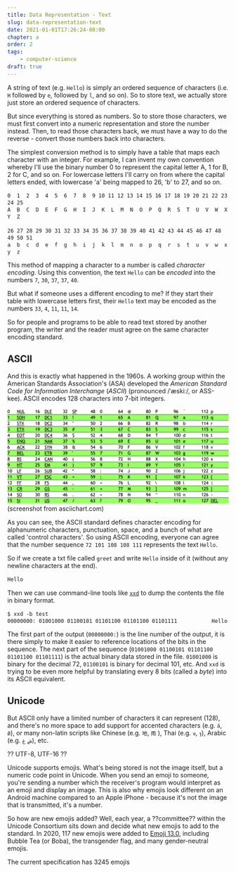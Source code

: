 ```yaml
---
title: Data Representation - Text
slug: data-representation-text
date: 2021-01-01T17:26:24-08:00
chapter: a
order: 2
tags:
    - computer-science
draft: true
---
```


A string of text (e.g. `Hello`) is simply an ordered sequence of characters (i.e. `H` followed by `e`, followed by `l`, and so on). So to store text, we actually store just store an ordered sequence of characters.

But since everything is stored as numbers. So to store those characters, we must first convert into a numeric representation and store the number instead. Then, to read those characters back, we must have a way to do the reverse - convert those numbers back into characters.

The simplest conversion method is to simply have a table that maps each character with an integer. For example, I can invent my own convention whereby I'll use the binary number 0 to represent the capital letter A, 1 for B, 2 for C, and so on. For lowercase letters I'll carry on from where the capital letters ended, with lowercase 'a' being mapped to 26, 'b' to 27, and so on.

```
0  1  2  3  4  5  6  7  8  9 10 11 12 13 14 15 16 17 18 19 20 21 22 23 24 25
A  B  C  D  E  F  G  H  I  J  K  L  M  N  O  P  Q  R  S  T  U  V  W  X  Y  Z

26 27 28 29 30 31 32 33 34 35 36 37 38 39 40 41 42 43 44 45 46 47 48 49 50 51
a  b  c  d  e  f  g  h  i  j  k  l  m  n  o  p  q  r  s  t  u  v  w  x  y  z
```

This method of mapping a character to a number is called _character encoding_. Using this convention, the text `Hello` can be _encoded_ into the numbers `7`, `30`, `37`, `37`, `40`.

But what if someone uses a different encoding to me? If they start their table with lowercase letters first, their `Hello` text may be encoded as the numbers `33`, `4`, `11`, `11`, `14`.

So for people and programs to be able to read text stored by another program, the writer and the reader must agree on the same character encoding standard.

## ASCII

And this is exactly what happened in the 1960s. A working group within the American Standards Association's (ASA) developed the _American Standard Code for Information Interchange_ (_ASCII_) (pronounced /ˈæskiː/, or ASS-kee). ASCII encodes 128 characters into 7-bit integers.

![ASCII table showing the mapping of characters to decimal numbers](/img/ascii-decimal-chart.png)
(screenshot from asciichart.com)

As you can see, the ASCII standard defines character encoding for alphanumeric characters, punctuation, space, and a bunch of what are called 'control characters'. So using ASCII encoding, everyone can agree that the number sequence `72 101 108 108 111` represents the text `Hello`.

So if we create a txt file called `greet` and write `Hello` inside of it (without any newline characters at the end).

```txt
Hello
```

Then we can use command-line tools like [`xxd`](https://linux.die.net/man/1/xxd) to dump the contents the file in binary format.

```console
$ xxd -b test
00000000: 01001000 01100101 01101100 01101100 01101111           Hello
```

The first part of the output (`00000000:`) is the line number of the output, it is there simply to make it easier to reference locations of the bits in the sequence. The next part of the sequence (`01001000 01100101 01101100 01101100 01101111`) is the actual binary data stored in the file. `01001000` is binary for the decimal 72, `01100101` is binary for decimal 101, etc. And `xxd` is trying to be even more helpful by translating every 8 bits (called a _byte_) into its ASCII equivalent.

## Unicode

But ASCII only have a limited number of characters it can represent (128), and there's no more space to add support for accented characters (e.g. `á`, `ø̄`), or many non-latin scripts like Chinese (e.g. `地`, `雨` ), Thai (e.g. `ฆ`, `ฐ`), Arabic (e.g. `ش`, `غ`), etc.


?? UTF-8, UTF-16 ??

Unicode supports emojis. What's being stored is not the image itself, but a numeric code point in Unicode. When you send an emoji to someone, you're sending a number which the receiver's program would interpret as an emoji and display an image. This is also why emojis look different on an Android machine compared to an Apple iPhone - because it's not the image that is transmitted, it's a number.

So how are new emojis added? Well, each year, a ??committee?? within the Unicode Consortium sits down and decide what new emojis to add to the standard. In 2020, 117 new emojis were added to [Emoji 13.0](https://www.unicode.org/Public/emoji/13.0/), including Bubble Tea (or Boba), the transgender flag, and many gender-neutral emojis.

The current specification has 3245 emojis
